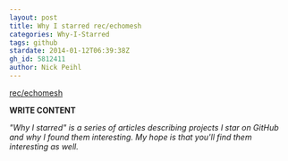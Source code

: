 ```yaml
---
layout: post
title: Why I starred rec/echomesh
categories: Why-I-Starred
tags: github
stardate: 2014-01-12T06:39:38Z
gh_id: 5812411
author: Nick Peihl
---
```


[rec/echomesh](https://github.com/rec/echomesh)

**WRITE CONTENT**

*"Why I starred" is a series of articles describing projects I star on GitHub and why I found them interesting. My hope is that you'll find them interesting as well.*

